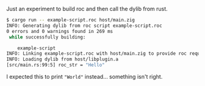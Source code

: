 
Just an experiment to build roc and then call the dylib from rust.

```sh
$ cargo run -- example-script.roc host/main.zig
INFO: Generating dylib from roc script example-script.roc
0 errors and 0 warnings found in 269 ms
 while successfully building:

    example-script
INFO: Linking example-script.roc with host/main.zig to provide roc required symbols
INFO: Loading dylib from host/libplugin.a
[src/main.rs:99:5] roc_str = "Hello"
```

I expected this to print `"World"` instead... something isn't right.

